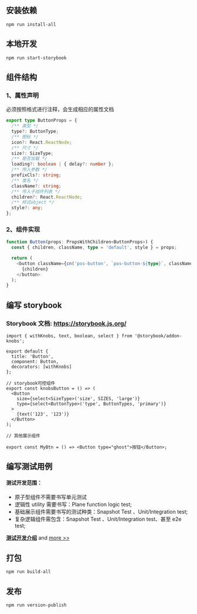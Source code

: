  ## 安装依赖

```
npm run install-all
```

## 本地开发

```
npm run start-storybook
```

## 组件结构

### 1、属性声明

必须按照格式进行注释，会生成相应的属性文档

```ts
export type ButtonProps = {
  /** 类型 */
  type?: ButtonType;
  /** 图标 */
  icon?: React.ReactNode;
  /** 尺寸 */
  size?: SizeType;
  /** 是否加载 */
  loading?: boolean | { delay?: number };
  /** 传入参数 */
  prefixCls?: string;
  /** 类名 */
  className?: string;
  /** 传入子组件列表 */
  children?: React.ReactNode;
  /** 样式object */
  style?: any;
};
```

### 2、组件实现

```ts
function Button(props: PropsWithChildren<ButtonProps>) {
  const { children, className, type = 'default', style } = props;

  return (
    <button className={cn('pos-button', `pos-button-${type}`, className)} style={style}>
      {children}
    </button>
  );
}
```

## 编写 storybook

### Storybook 文档: https://storybook.js.org/

```tsx
import { withKnobs, text, boolean, select } from '@storybook/addon-knobs';

export default {
  title: 'Button',
  component: Button,
  decorators: [withKnobs]
};

// storybook可控组件
export const knobsButton = () => (
  <Button
    size={select<SizeType>('size', SIZES, 'large')}
    type={select<ButtonType>('type', ButtonTypes, 'primary')}
  >
    {text('123', '123')}
  </Button>
);

// 其他展示组件

export const MyBtn = () => <Button type="ghost">按钮</Button>;
```

## 编写测试用例

#### 测试开发范围：

- 原子型组件不需要书写单元测试
- 逻辑性 utility 需要书写：Plane function logic test;
- 基础展示组件需要书写的测试种类：Snapshot Test 、Unit/Integration test;
- 复杂逻辑组件需包含：Snapshot Test 、Unit/Integration test、甚至 e2e test;

**[测试开发介绍](./management/ut-intro.md)** and [more >>](./management/ut-more.md)

## 打包

```
npm run build-all
```

## 发布

```
npm run version-publish
```
